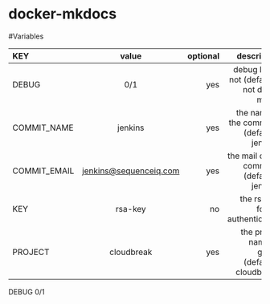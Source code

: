docker-mkdocs
=============

#Variables

| KEY  | value  | optional | description |
| :------------ |:---------------:| -----:| -----:|
| DEBUG      | 0/1 | yes | debug log or not (default is not debug mode) |
| COMMIT_NAME      | jenkins        | yes | the name of the committer (default is jenkins) |
| COMMIT_EMAIL | jenkins@sequenceiq.com        |    yes | the mail of the committer (default is jenkins) |
| KEY | rsa-key        |    no | the rsa key for the authentication |
| PROJECT | cloudbreak        |    yes | the project name on github (default is cloudbreak)|

DEBUG 0/1  

